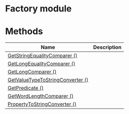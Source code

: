 # Factory module

# Methods

|Name|Description|
|---|---|
|[GetStringEqualityComparer ()](./GetStringEqualityComparer.md)||
|[GetLongEqualityComparer ()](./GetLongEqualityComparer.md)||
|[GetLongComparer ()](./GetLongComparer.md)||
|[GetValueTypeToStringConverter ()](./GetValueTypeToStringConverter.md)||
|[GetPredicate ()](./GetPredicate.md)||
|[GetWordLengthComparer ()](./GetWordLengthComparer.md)||
|[PropertyToStringConverter ()](./PropertyToStringConverter.md)||
